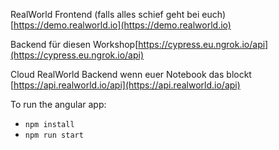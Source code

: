 
RealWorld Frontend (falls alles schief geht bei euch) [https://demo.realworld.io](https://demo.realworld.io)

Backend für diesen Workshop[https://cypress.eu.ngrok.io/api](https://cypress.eu.ngrok.io/api)

Cloud RealWorld Backend wenn euer Notebook das blockt [https://api.realworld.io/api](https://api.realworld.io/api)


To run the angular app:
- `npm install`
- `npm run start`

